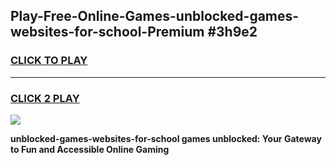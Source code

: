 
## Play-Free-Online-Games-unblocked-games-websites-for-school-Premium #3h9e2
<h3>
<a href="https://premium.freeplayer.one?title=unblocked-games-websites-for-school&ref=8M">CLICK TO PLAY</a></h3>
<hr>

<h3>
<a href="https://premium.freeplayer.one?title=unblocked-games-websites-for-school&ref=8M">CLICK 2 PLAY</a>
  
</h3>

<a href="https://premium.freeplayer.one?title=unblocked-games-websites-for-school&ref=8M"><img src="https://clearcache.store/games.png"></a>


**unblocked-games-websites-for-school games unblocked: Your Gateway to Fun and Accessible Online Gaming**
